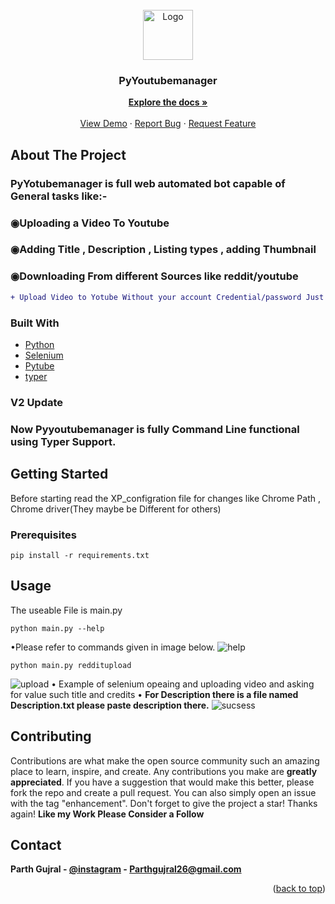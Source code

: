
<div id="top"></div>
<!-- PROJECT LOGO -->
<br />
<div align="center">
  <a href="https://github.com/Pggeeks/PyYoutubemanager">
    <img src="https://www.logo.wine/a/logo/YouTube/YouTube-Icon-Full-Color-Logo.wine.svg" alt="Logo" width="80" height="80">
  </a>
<h3 align="center">PyYoutubemanager</h3>
    <p align="center">
    <a href="https://github.com/Pggeeks/PyYoutubemanager"><strong>Explore the docs »</strong></a>
    <br />
    <br />
    <a href="https://github.com/Pggeeks/PyYoutubemanager">View Demo</a>
    ·
    <a href="https://github.com/Pggeeks/PyYoutubemanager/issues">Report Bug</a>
    ·
    <a href="https://github.com/Pggeeks/PyYoutubemanager/issues">Request Feature</a>
  </p>
</div>

## About The Project
### PyYotubemanager is full web automated bot capable of General tasks like:- 
### ◉Uploading a Video To Youtube
### ◉Adding Title , Description , Listing types , adding Thumbnail
### ◉Downloading From different Sources like reddit/youtube
 ```diff
+ Upload Video to Yotube Without your account Credential/password Just a loged-in Chrome Browser Needed 
```

### Built With

* [Python](https://python.org/)
* [Selenium](https://selenium.dev/)
* [Pytube](https://pytube.io/en/latest/)
* [typer](https://typer.tiangolo.com/)

### V2 Update
### Now Pyyoutubemanager is fully Command Line functional using Typer Support.
<!-- GETTING STARTED -->
## Getting Started
Before starting read the XP_configration file for changes like Chrome Path , Chrome driver(They maybe be Different for others)

### Prerequisites
```
pip install -r requirements.txt
```
<!-- USAGE EXAMPLES -->
## Usage
The useable File is main.py
```
python main.py --help
```
•Please refer to commands given in image below.
![help](https://user-images.githubusercontent.com/82941619/175384814-db4af66c-54b2-4988-816f-03e8d68e27aa.png)
```
python main.py redditupload
```
![upload](https://user-images.githubusercontent.com/82941619/175384938-f8251a18-2015-4e43-8ece-e41917ab042c.png)
• Example of selenium opeaing and uploading video and asking for value such title and credits
• **For Description there is a file named Description.txt please paste description there.**
![sucsess](https://user-images.githubusercontent.com/82941619/175384886-02b9fe7d-afeb-4abc-9f14-8cf64d65910d.png)
<!-- CONTRIBUTING -->
## Contributing
Contributions are what make the open source community such an amazing place to learn, inspire, and create. Any contributions you make are **greatly appreciated**.
If you have a suggestion that would make this better, please fork the repo and create a pull request. You can also simply open an issue with the tag "enhancement".
Don't forget to give the project a star! Thanks again!
**Like my Work Please Consider a Follow**

<!-- CONTACT -->
## Contact

**Parth Gujral - [@instagram](https://instagram.com/pggeeks/) - Parthgujral26@gmail.com**

<p align="right">(<a href="#top">back to top</a>)</p>

